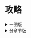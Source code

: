 # 攻略

<details>
    <summary>一图版</summary>
    <img src="EmeraldKnight.png">
</details>
<details>
    <summary>分章节版</summary>
    <details>
        <summary>第一章</summary>
        <img src="Ch1.png">
    </details>
    <details>
        <summary>第二章</summary>
        <img src="Ch2.png">
    </details>
    <details>
        <summary>第三章</summary>
        <img src="Ch3.png">
    </details>
    <details>
        <summary>第四章</summary>
        <img src="Ch4.png">
    </details>
    <details>
        <summary>第五、六章</summary>
        <img src="Ch5.png">
    </details>
</details>

<!-- java -DPLANTUML_LIMIT_SIZE=16384 -jar C:\ProgramData\chocolatey\lib\plantuml\tools\plantuml.jar -charset UTF-8 -Xml1024m EmeraldKnight-part.puml -->